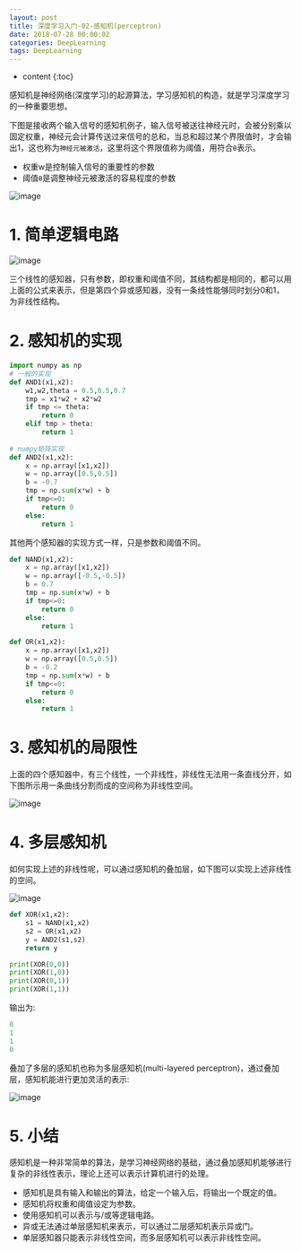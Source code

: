 ```yaml
---
layout: post
title: 深度学习入门-02-感知机(perceptron)
date: 2018-07-28 00:00:02
categories: DeepLearning
tags: DeepLearning
---
```

* content
{:toc}

感知机是神经网络(深度学习)的起源算法，学习感知机的构造，就是学习深度学习的一种重要思想。

下图是接收两个输入信号的感知机例子，输入信号被送往神经元时，会被分别乘以固定权重，神经元会计算传送过来信号的总和，当总和超过某个界限值时，才会输出1，这也称为`神经元被激活`，这里将这个界限值称为阈值，用符合`θ`表示。
- 权重w是控制输入信号的重要性的参数
- 阈值`θ`是调整神经元被激活的容易程度的参数

![image](https://user-images.githubusercontent.com/18595935/43525940-0082e368-95de-11e8-820a-00246e9319c1.png)

# 1. 简单逻辑电路

![image](https://user-images.githubusercontent.com/18595935/43527991-e311a74c-95e2-11e8-8ee4-fabb865e2d5b.png)

三个线性的感知器，只有参数，即权重和阈值不同，其结构都是相同的，都可以用上面的公式来表示，但是第四个异或感知器，没有一条线性能够同时划分0和1，为非线性结构。

# 2. 感知机的实现

```python
import numpy as np
# 一般的实现
def AND1(x1,x2):
    w1,w2,theta = 0.5,0.5,0.7
    tmp = x1*w2 + x2*w2
    if tmp <= theta:
        return 0
    elif tmp > theta:
        return 1
    
# numpy矩阵实现
def AND2(x1,x2):
    x = np.array([x1,x2])
    w = np.array([0.5,0.5])
    b = -0.7
    tmp = np.sum(x*w) + b
    if tmp<=0:
        return 0
    else:
        return 1
```

其他两个感知器的实现方式一样，只是参数和阈值不同。

```python
def NAND(x1,x2):
    x = np.array([x1,x2])
    w = np.array([-0.5,-0.5])
    b = 0.7
    tmp = np.sum(x*w) + b
    if tmp<=0:
        return 0
    else:
        return 1

def OR(x1,x2):
    x = np.array([x1,x2])
    w = np.array([0.5,0.5])
    b = -0.2
    tmp = np.sum(x*w) + b
    if tmp<=0:
        return 0
    else:
        return 1
```

# 3. 感知机的局限性

上面的四个感知器中，有三个线性，一个非线性，非线性无法用一条直线分开，如下图所示用一条曲线分割而成的空间称为非线性空间。

![image](https://user-images.githubusercontent.com/18595935/43528817-cf45a95a-95e4-11e8-97f7-a82b421c90c2.png)

# 4. 多层感知机

如何实现上述的非线性呢，可以通过感知机的叠加层，如下图可以实现上述非线性的空间。


![image](https://user-images.githubusercontent.com/18595935/43529463-53ceb620-95e6-11e8-88b6-070cdb5d3f1e.png)

```python
def XOR(x1,x2):
    s1 = NAND(x1,x2)
    s2 = OR(x1,x2)
    y = AND2(s1,s2)
    return y

print(XOR(0,0))
print(XOR(1,0))
print(XOR(0,1))
print(XOR(1,1))

```

输出为:

```python
0
1
1
0
```

叠加了多层的感知机也称为多层感知机(multi-layered perceptron)，通过叠加层，感知机能进行更加灵活的表示:

![image](https://user-images.githubusercontent.com/18595935/43529835-1a88ea92-95e7-11e8-8636-4651f5af00fb.png)


# 5. 小结

感知机是一种非常简单的算法，是学习神经网络的基础，通过叠加感知机能够进行复杂的非线性表示，理论上还可以表示计算机进行的处理。

- 感知机是具有输入和输出的算法，给定一个输入后，将输出一个既定的值。
- 感知机将权重和阈值设定为参数。
- 使用感知机可以表示与/或等逻辑电路。
- 异或无法通过单层感知机来表示，可以通过二层感知机表示异或门。
- 单层感知器只能表示非线性空间，而多层感知机可以表示非线性空间。
